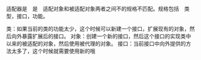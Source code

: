 适配器是　是　适配对象和被适配对象两者之间不的规格不匹配。规格包括　类型，接口，功能。

类：如果当前的类的功能太少，这个时候可以新建一个接口，扩展现有的对象，然后向外暴露扩展后的接口。
对象：创建一个新的接口，然后这个接口的实现类中以来的被适配的对象，然后使用被代理的对象。
接口：当前接口中向外提供的方法太多了，这个时候就需要使用新的哦